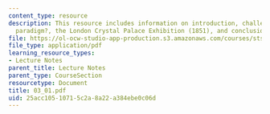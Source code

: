 ```yaml
---
content_type: resource
description: This resource includes information on introduction, challenging the ?textile
  paradigm?, the London Crystal Palace Exhibition (1851), and conclusions.
file: https://ol-ocw-studio-app-production.s3.amazonaws.com/courses/sts-001-technology-in-american-history-spring-2006/25acc10510715c2a8a22a384ebe0c06d_03_01.pdf
file_type: application/pdf
learning_resource_types:
- Lecture Notes
parent_title: Lecture Notes
parent_type: CourseSection
resourcetype: Document
title: 03_01.pdf
uid: 25acc105-1071-5c2a-8a22-a384ebe0c06d
---
```

